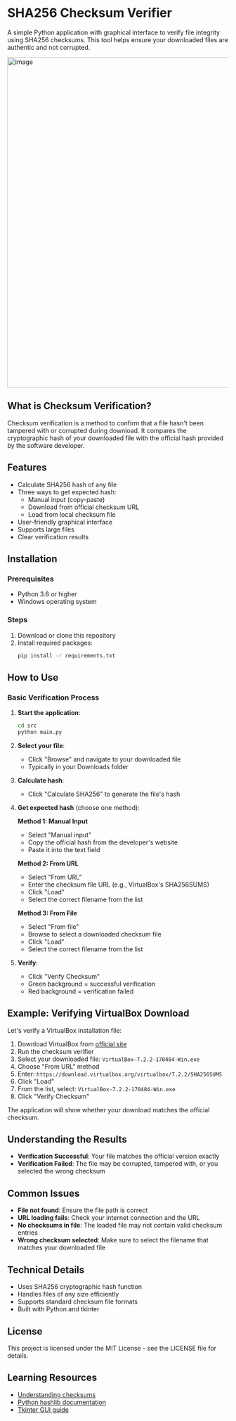 # SHA256 Checksum Verifier

A simple Python application with graphical interface to verify file integrity using SHA256 checksums. This tool helps ensure your downloaded files are authentic and not corrupted.  

<img width="1372" height="752" alt="image" src="https://github.com/user-attachments/assets/a204ee93-689a-4e96-a04c-24cef9c7b41f" />  

## What is Checksum Verification?

Checksum verification is a method to confirm that a file hasn't been tampered with or corrupted during download. It compares the cryptographic hash of your downloaded file with the official hash provided by the software developer.

## Features

- Calculate SHA256 hash of any file
- Three ways to get expected hash:
  - Manual input (copy-paste)
  - Download from official checksum URL
  - Load from local checksum file
- User-friendly graphical interface
- Supports large files
- Clear verification results

## Installation

### Prerequisites
- Python 3.6 or higher
- Windows operating system

### Steps
1. Download or clone this repository
2. Install required packages:
   ```bash
   pip install -r requirements.txt
   ```

## How to Use

### Basic Verification Process

1. **Start the application**:
   ```bash
   cd src
   python main.py
   ```

2. **Select your file**:
   - Click "Browse" and navigate to your downloaded file
   - Typically in your Downloads folder

3. **Calculate hash**:
   - Click "Calculate SHA256" to generate the file's hash

4. **Get expected hash** (choose one method):

   **Method 1: Manual Input**
   - Select "Manual input"
   - Copy the official hash from the developer's website
   - Paste it into the text field

   **Method 2: From URL**
   - Select "From URL"
   - Enter the checksum file URL (e.g., VirtualBox's SHA256SUMS)
   - Click "Load"
   - Select the correct filename from the list

   **Method 3: From File**
   - Select "From file"
   - Browse to select a downloaded checksum file
   - Click "Load"
   - Select the correct filename from the list

5. **Verify**:
   - Click "Verify Checksum"
   - Green background = successful verification
   - Red background = verification failed

## Example: Verifying VirtualBox Download

Let's verify a VirtualBox installation file:

1. Download VirtualBox from [official site](https://www.virtualbox.org/)
2. Run the checksum verifier
3. Select your downloaded file: `VirtualBox-7.2.2-170484-Win.exe`
4. Choose "From URL" method
5. Enter: `https://download.virtualbox.org/virtualbox/7.2.2/SHA256SUMS`
6. Click "Load"
7. From the list, select: `VirtualBox-7.2.2-170484-Win.exe`
8. Click "Verify Checksum"

The application will show whether your download matches the official checksum.

## Understanding the Results

- **Verification Successful**: Your file matches the official version exactly
- **Verification Failed**: The file may be corrupted, tampered with, or you selected the wrong checksum

## Common Issues

- **File not found**: Ensure the file path is correct
- **URL loading fails**: Check your internet connection and the URL
- **No checksums in file**: The loaded file may not contain valid checksum entries
- **Wrong checksum selected**: Make sure to select the filename that matches your downloaded file

## Technical Details

- Uses SHA256 cryptographic hash function
- Handles files of any size efficiently
- Supports standard checksum file formats
- Built with Python and tkinter

## License

This project is licensed under the MIT License - see the LICENSE file for details.

## Learning Resources

- [Understanding checksums](https://www.howtogeek.com/363735/what-is-a-checksum-and-why-should-you-care/)
- [Python hashlib documentation](https://docs.python.org/3/library/hashlib.html)
- [Tkinter GUI guide](https://docs.python.org/3/library/tkinter.html)

